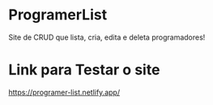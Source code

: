# ProgramerList
Site de CRUD que lista, cria, edita e deleta programadores! 

# Link para Testar o site

https://programer-list.netlify.app/
